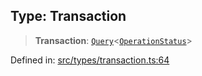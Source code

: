 
## Type: Transaction

> **Transaction**: [`Query`](#type-query)\<[`OperationStatus`](#type-operationstatus)\>

Defined in: [src/types/transaction.ts:64](https://github.com/centrifuge/sdk/blob/89e29cfd91c249c6d0dc7754dc9ba4bee482214a/src/types/transaction.ts#L64)
